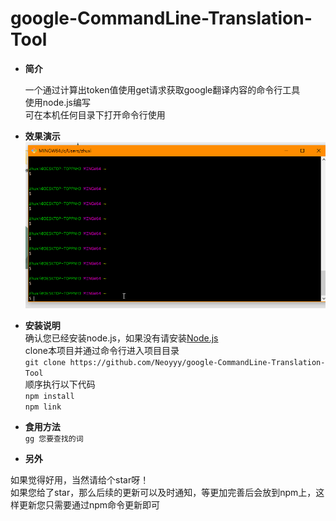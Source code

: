 # google-CommandLine-Translation-Tool

 - **简介**  
 
    一个通过计算出token值使用get请求获取google翻译内容的命令行工具    
    使用node.js编写    
    可在本机任何目录下打开命令行使用  

 - **效果演示**
 ![](https://github.com/Neoyyy/google-CommandLine-Translation-Tool/blob/master/demo.gif)
 - **安装说明**    
   确认您已经安装node.js，如果没有请安装[Node.js](https://nodejs.org/zh-cn/)    
   clone本项目并通过命令行进入项目目录      
`git clone https://github.com/Neoyyy/google-CommandLine-Translation-Tool`  
   顺序执行以下代码         
 `npm install`  
 `npm link`   
 - **食用方法**    
 `gg 您要查找的词`  
 - **另外**  
 
  如果觉得好用，当然请给个star呀！  
  如果您给了star，那么后续的更新可以及时通知，等更加完善后会放到npm上，这样更新您只需要通过npm命令更新即可

